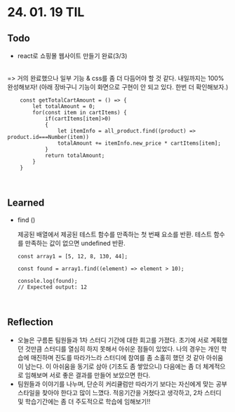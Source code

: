 # 24. 01. 19 TIL

## Todo
 - react로 쇼핑몰 웹사이트 만들기 완료(3/3)
<br>
=> 거의 완료했으나 일부 기능 & css를 좀 더 다듬어야 할 것 같다. 내일까지는 100% 완성해보자! (아래 장바구니 기능이 화면으로 구현이 안 되고 있다. 한번 더 확인해보자.)

```
    const getTotalCartAmount = () => {
        let totalAmount = 0;
        for(const item in cartItems) {
            if(cartItems[item]>0)
            {
                let itemInfo = all_product.find((product) => product.id===Number(item))
                totalAmount += itemInfo.new_price * cartItems[item];
            }
            return totalAmount;
        }
    }
```
 

<br>  

## Learned
- find ()
    
    제공된 배열에서 제공된 테스트 함수를 만족하는 첫 번째 요소를 반환. 테스트 함수를 만족하는 값이 없으면 undefined 반환.

    ```
    const array1 = [5, 12, 8, 130, 44];

    const found = array1.find((element) => element > 10);

    console.log(found);
    // Expected output: 12
    ```

<br>

## Reflection
 - 오늘은 구름톤 팀원들과 1차 스터디 기간에 대한 회고를 가졌다. 초기에 서로 계획했던 것만큼 스터디를 열심히 하지 못해서 아쉬운 점들이 있었다. 나의 경우는 개인 학습에 매진하며 진도를 따라가느라 스터디에 참여를 좀 소홀히 했던 것 같아 아쉬움이 남는다. 이 아쉬움을 동기로 삼아 (기초도 좀 쌓았으니) 다음에는 좀 더 체계적으로 임해보며 서로 좋은 결과를 만들어 보았으면 한다. 
 - 팀원들과 이야기를 나누며, 단순히 커리큘럼만 따라가기 보다는 자신에게 맞는 공부스타일을 찾아야 한다고 많이 느꼈다. 적응기간을 거쳤다고 생각하고, 2차 스터디 및 학습기간에는 좀 더 주도적으로 학습에 임해보기!!